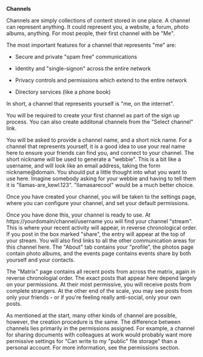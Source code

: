 **Channels**

Channels are simply collections of content stored in one place.  A channel can represent anything.  It could represent you, a website, a forum, photo albums, anything.  For most people, their first channel with be "Me".

The most important features for a channel that represents "me" are:

- Secure and private "spam free" communications

- Identity and "single-signon" across the entire network

- Privacy controls and permissions which extend to the entire network

- Directory services (like a phone book)

In short, a channel that represents yourself is "me, on the internet".

You will be required to create your first channel as part of the sign up process.  You can also create additonal channels from the "Select channel" link.

You will be asked to provide a channel name, and a short nick name.  For a channel that represents yourself, it is a good idea to use your real name here to ensure your friends can find you, and connect to your channel.  The short nickname will be used to generate a "webbie".  This is a bit like a username, and will look like an email address, taking the form nickname@domain.  You should put a little thought into what you want to use here.  Imagine somebody asking for your webbie and having to tell them it is "llamas-are_kewl.123".  "llamasarecool" would be a much better choice.

Once you have created your channel, you will be taken to the settings page, where you can configure your channel, and set your default permissions.

Once you have done this, your channel is ready to use.  At https://yourdomain/channel/username you will find your channel "stream".  This is where your recent activity will appear, in reverse chronological order.  If you post in the box marked "share", the entry will appear at the top of your stream.  You will also find links to all the other communication areas for this channel here.  The "About" tab contains your "profile", the photos page contain photo albums, and the events page contains events share by both yourself and your contacts.

The "Matrix" page contains all recent posts from across the matrix, again in reverse chronologial order.  The exact posts that appear here depend largely on your permissions.  At their most permissive, you will receive posts from complete strangers.  At the other end of the scale, you may see posts from only your friends - or if you're feeling really anti-social, only your own posts.

As mentioned at the start, many other kinds of channel are possible, however, the creation procedure is the same.  The difference between channels lies primarily in the permissions assigned.  For example, a channel for sharing documents with colleagues at work would probably want more permissive settings for "Can write to my "public" file storage" than a personal account.  For more information, see the permissions section.